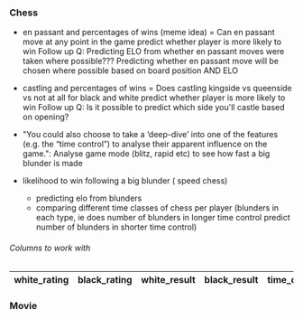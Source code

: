 ### Chess
- en passant and percentages of wins (meme idea)
    = Can en passant move at any point in the game predict whether player is more likely to win
    Follow up Q: Predicting ELO from whether en passant moves were taken where possible???
        Predicting whether en passant move will be chosen where possible based on board position AND ELO
- castling and percentages of wins
    = Does castling kingside vs queenside vs not at all for black and white predict whether player is more likely to win
    Follow up Q: Is it possible to predict which side you'll castle based on opening?
- "You could also choose to take a ‘deep-dive’ into one of the features (e.g. the “time control”) to
analyse their apparent influence on the game.": Analyse game mode (blitz, rapid etc) to see how fast a big blunder is made

- likelihood to win following a big blunder ( speed chess)
    - predicting elo from blunders
    - comparing different time classes of chess per player (blunders in each type, ie does number of blunders in longer time control predict number of blunders in shorter time control)

###### Columns to work with
| white_rating | black_rating | white_result | black_result | time_class | time_control | rules | rated | fen | pgn
| - | - | - | - | - | - | - | - | - | - |

### Movie
